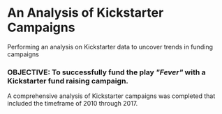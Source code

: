# An Analysis of Kickstarter Campaigns
Performing an analysis on Kickstarter data to uncover trends in funding campaigns

### OBJECTIVE: To successfully fund the play *"Fever"* with a Kickstarter fund raising campaign.

A comprehensive analysis of Kickstarter campaigns was completed that included the timeframe of 2010 through 2017.  
